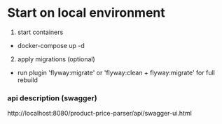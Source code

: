 # Start on local environment

1. start containers
- docker-compose up -d

2. apply migrations (optional)
- run plugin 'flyway:migrate' or 'flyway:clean + flyway:migrate' for full rebuild

### api description (swagger)
http://localhost:8080/product-price-parser/api/swagger-ui.html